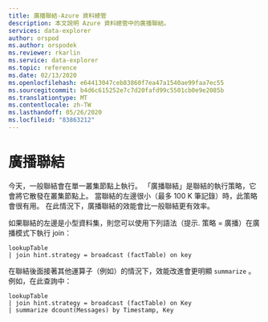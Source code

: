 ```yaml
---
title: 廣播聯結-Azure 資料總管
description: 本文說明 Azure 資料總管中的廣播聯結。
services: data-explorer
author: orspod
ms.author: orspodek
ms.reviewer: rkarlin
ms.service: data-explorer
ms.topic: reference
ms.date: 02/13/2020
ms.openlocfilehash: e64413047ceb83860f7ea47a1540ae99faa7ec55
ms.sourcegitcommit: b4d6c615252e7c7d20fafd99c5501cb0e9e2085b
ms.translationtype: MT
ms.contentlocale: zh-TW
ms.lasthandoff: 05/26/2020
ms.locfileid: "83863212"
---
```

# <a name="broadcast-join"></a>廣播聯結

今天，一般聯結會在單一叢集節點上執行。
「廣播聯結」是聯結的執行策略，它會將它散發在叢集節點上。 當聯結的左邊很小（最多 100 K 筆記錄）時，此策略會很有用。 在此情況下，廣播聯結的效能會比一般聯結更有效率。

如果聯結的左邊是小型資料集，則您可以使用下列語法（提示. 策略 = 廣播）在廣播模式下執行 join：

```kusto
lookupTable 
| join hint.strategy = broadcast (factTable) on key
```

在聯結後面接著其他運算子（例如）的情況下，效能改進會更明顯 `summarize` 。 例如，在此查詢中：

```kusto
lookupTable 
| join hint.strategy = broadcast (factTable) on Key
| summarize dcount(Messages) by Timestamp, Key
```